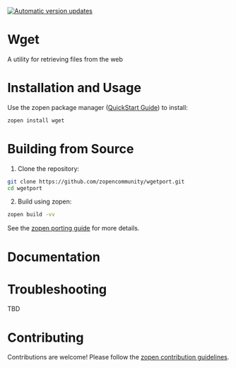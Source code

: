 [![Automatic version updates](https://github.com/ZOSOpenTools/wgetport/actions/workflows/bump.yml/badge.svg)](https://github.com/ZOSOpenTools/wgetport/actions/workflows/bump.yml)

# Wget

A utility for retrieving files from the web

# Installation and Usage

Use the zopen package manager ([QuickStart Guide](https://zopen.community/#/Guides/QuickStart)) to install:
```bash
zopen install wget
```

# Building from Source

1. Clone the repository:
```bash
git clone https://github.com/zopencommunity/wgetport.git
cd wgetport
```
2. Build using zopen:
```bash
zopen build -vv
```

See the [zopen porting guide](https://zopen.community/#/Guides/Porting) for more details.

# Documentation


# Troubleshooting
TBD

# Contributing
Contributions are welcome! Please follow the [zopen contribution guidelines](https://github.com/zopencommunity/meta/blob/main/CONTRIBUTING.md).
